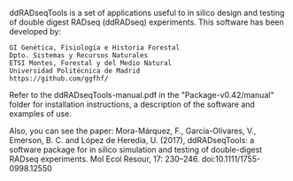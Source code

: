 ddRADseqTools is a set of applications useful to in silico design and testing of
double digest RADseq (ddRADseq) experiments. This software has been developed by:

    GI Genética, Fisiología e Historia Forestal
    Dpto. Sistemas y Recursos Naturales
    ETSI Montes, Forestal y del Medio Natural
    Universidad Politécnica de Madrid
    https://github.com/ggfhf/


Refer to the ddRADseqTools-manual.pdf in the "Package-v0.42/manual" folder for installation
instructions, a description of the software and examples of use.

Also, you can see the paper:
    Mora-Márquez, F., García-Olivares, V., Emerson, B. C. and López de Heredia, U. (2017),
    ddRADseqTools: a software package for in silico simulation and testing of double-digest
    RADseq experiments. Mol Ecol Resour, 17: 230–246. doi:10.1111/1755-0998.12550
